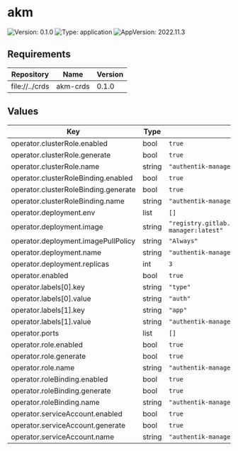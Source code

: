 # akm

![Version: 0.1.0](https://img.shields.io/badge/Version-0.1.0-informational?style=flat-square) ![Type: application](https://img.shields.io/badge/Type-application-informational?style=flat-square) ![AppVersion: 2022.11.3](https://img.shields.io/badge/AppVersion-2022.11.3-informational?style=flat-square)

## Requirements

| Repository | Name | Version |
|------------|------|---------|
| file://../crds | akm-crds | 0.1.0 |

## Values

| Key | Type | Default | Description |
|-----|------|---------|-------------|
| operator.clusterRole.enabled | bool | `true` |  |
| operator.clusterRole.generate | bool | `true` |  |
| operator.clusterRole.name | string | `"authentik-manager"` |  |
| operator.clusterRoleBinding.enabled | bool | `true` |  |
| operator.clusterRoleBinding.generate | bool | `true` |  |
| operator.clusterRoleBinding.name | string | `"authentik-manager"` |  |
| operator.deployment.env | list | `[]` |  |
| operator.deployment.image | string | `"registry.gitlab.com/georgeraven/authentik-manager:latest"` |  |
| operator.deployment.imagePullPolicy | string | `"Always"` |  |
| operator.deployment.name | string | `"authentik-manager"` |  |
| operator.deployment.replicas | int | `3` |  |
| operator.enabled | bool | `true` |  |
| operator.labels[0].key | string | `"type"` |  |
| operator.labels[0].value | string | `"auth"` |  |
| operator.labels[1].key | string | `"app"` |  |
| operator.labels[1].value | string | `"authentik-manager"` |  |
| operator.ports | list | `[]` |  |
| operator.role.enabled | bool | `true` |  |
| operator.role.generate | bool | `true` |  |
| operator.role.name | string | `"authentik-manager"` |  |
| operator.roleBinding.enabled | bool | `true` |  |
| operator.roleBinding.generate | bool | `true` |  |
| operator.roleBinding.name | string | `"authentik-manager"` |  |
| operator.serviceAccount.enabled | bool | `true` |  |
| operator.serviceAccount.generate | bool | `true` |  |
| operator.serviceAccount.name | string | `"authentik-manager"` |  |

